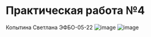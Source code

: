 # Практическая работа №4
Копытина Светлана ЭФБО-05-22
![image](https://github.com/user-attachments/assets/b2096094-7801-4616-b1c3-7885a71be63b)
![image](https://github.com/user-attachments/assets/3712a9b8-d623-4fba-a3bb-233373f0918e)
